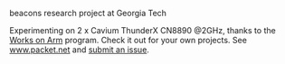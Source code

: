 
beacons research project at Georgia Tech

Experimenting on 2 x Cavium ThunderX CN8890 @2GHz, thanks to the
[Works on Arm](https://www.worksonarm.com/cluster) program.
Check it out for your own projects. See www.packet.net and
[submit an issue](https://github.com/WorksOnArm/cluster/issues/61).
